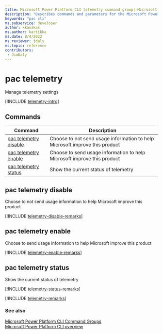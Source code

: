 ```yaml
---
title: Microsoft Power Platform CLI telemetry command group| Microsoft Docs
description: "Describes commands and parameters for the Microsoft Power Platform CLI telemetry command group."
keywords: "pac cli"
ms.subservice: developer
author: kkanakas
ms.author: kartikka
ms.date: 8/4/2022
ms.reviewer: jdaly
ms.topic: reference
contributors: 
 - JimDaly
---
```

<!-- 
Do not edit this file. 
This file is generated by a program and any changes will be overwritten when this topic is re-generated.
Use the include files to add additional content to this topic.
-->
# pac telemetry

Manage telemetry settings

[!INCLUDE [telemetry-intro](includes/telemetry-intro.md)]

## Commands

|Command|Description|
|---------|---------|
|[pac telemetry disable](#pac-telemetry-disable)|Choose to not send usage information to help Microsoft improve this product|
|[pac telemetry enable](#pac-telemetry-enable)|Choose to send usage information to help Microsoft improve this product|
|[pac telemetry status](#pac-telemetry-status)|Show the current status of telemetry|


## pac telemetry disable

Choose to not send usage information to help Microsoft improve this product

[!INCLUDE [telemetry-disable-remarks](includes/telemetry-disable-remarks.md)]

## pac telemetry enable

Choose to send usage information to help Microsoft improve this product

[!INCLUDE [telemetry-enable-remarks](includes/telemetry-enable-remarks.md)]

## pac telemetry status

Show the current status of telemetry

[!INCLUDE [telemetry-status-remarks](includes/telemetry-status-remarks.md)]

[!INCLUDE [telemetry-remarks](includes/telemetry-remarks.md)]

### See also

[Microsoft Power Platform CLI Command Groups](index.md)<br />
[Microsoft Power Platform CLI overview](../introduction.md)